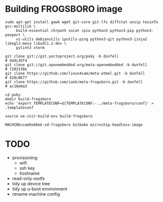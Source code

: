 # Building FROGSBORO image
```
sudo apt-get install gawk wget git-core git-lfs diffstat unzip texinfo gcc-multilib \
     build-essential chrpath socat cpio python3 python3-pip python3-pexpect \
     xz-utils debianutils iputils-ping python3-git python3-jinja2 libegl1-mesa libsdl1.2-dev \
     pylint3 xterm

git clone git://git.yoctoproject.org/poky -b dunfell                    # 4ddc26f4
git clone git://git.openembedded.org/meta-openembedded -b dunfell       # 7203130e
git clone https://github.com/linux4sam/meta-atmel.git -b dunfell        # 428c0677
git clone https://github.com/iank/meta-frogsboro.git -b dunfell         # ac18e0a3

cd poky
mkdir build-frogsboro
echo 'export TEMPLATECONF=${TEMPLATECONF:-../meta-frogsboro/conf}' > .templateconf

source oe-init-build-env build-frogsboro

MACHINE=sam9x60ek-sd-frogsboro bitbake microchip-headless-image
```
# TODO

- provisioning:
    - wifi
    - ssh key
    - hostname
- read-only rootfs
- tidy up device tree
- tidy up u-boot environment
- rename machine config
